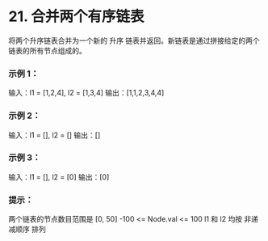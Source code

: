 # 21. 合并两个有序链表

将两个升序链表合并为一个新的 升序 链表并返回。新链表是通过拼接给定的两个链表的所有节点组成的。 

### 示例 1：
输入：l1 = [1,2,4], l2 = [1,3,4]
输出：[1,1,2,3,4,4]

### 示例 2：
输入：l1 = [], l2 = []
输出：[]

### 示例 3：
输入：l1 = [], l2 = [0]
输出：[0]

### 提示：
两个链表的节点数目范围是 [0, 50]
-100 <= Node.val <= 100
l1 和 l2 均按 非递减顺序 排列

